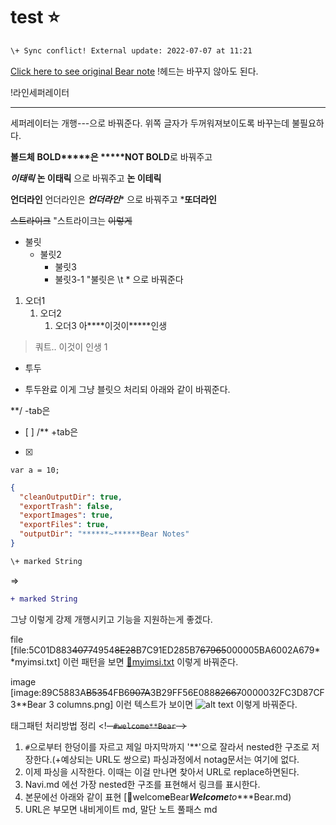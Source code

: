 # test ⭐️
```diff
\+ Sync conflict! External update: 2022-07-07 at 11:21
```

[Click here to see original Bear note](bear:**/x~~callback~~url**open-note?id=C026DB37-57BB-4D63-B26D-BF8F5AD21A84~~67965~~000005B4CA4ACA15)
!헤드는 바꾸지 않아도 된다.

!라인세퍼레이터




---
세퍼레이터는 개행---으로 바꿔준다. 위쪽 글자가 두꺼워져보이도록 바꾸는데 불필요하다.

****볼드체****
****BOLD*****은 *****NOT BOLD****로 바꿔주고

***이태릭***
****논 이태릭**** 으로 바꿔주고
**논
이테릭**

****언더라인****
언더라인은 *****언더라인****** 으로 바꿔주고 *****또더라인****

~~스트라이크~~
"스트라이크는 ~~이렇게~~

* 불릿
	* 불릿2
		* 불릿3
		* 불릿3-1
"불릿은 \t * 으로 바꿔준다

1. 오더1
	1. 오더2
		1. 오더3
아****이것이*****인생

> 쿼트.. 이것이 인생
1
- 투두
+ 투두완료
이게 그냥 블릿으 처리되 아래와 같이 바꿔준다.

**/ -tab은
- [ ]
/** +tab은
- [x]


`var a = 10;`


```json
{
  "cleanOutputDir": true,
  "exportTrash": false,
  "exportImages": true,
  "exportFiles": true,
  "outputDir": "******~******Bear Notes"
}
```


```diff
\+ marked String
```

=>
```diff
+ marked String
```
그냥 이렇게 강제 개행시키고 기능을 지원하는게 좋겠다.

file
[file:5C01D883~~4077~~4954~~8E28~~B7C91ED285B7~~67965~~000005BA6002A679**myimsi.txt]
이런 패턴을 보면
[💾myimsi.txt](https:/***github.co*******m*******PlayGroun*******d*******maste*******r*******file*******s******myimsi.txt)
이렇게 바꿔준다.


image
[image:89C5883A~~B535~~4FB6~~907A~~3B29FF56E088~~82667~~0000032FC3D87CF3**Bear 3 columns.png]
이런 텍스트가 보이면
![alt text](image******s******Pro.jpg)
이렇게 바꿔준다.

태그패턴 처리방법 정리
<!~~- `#welcome**Bear` -~~>
1) `#`으로부터 한덩이를 자르고 제일 마지막까지 '**'으로 잘라서 nested한 구조로 저장한다.(+예상되는 URL도 쌍으로) 파싱과정에서 notag문서는 여기에 없다.
2) 이제 파싱을 시작한다. 이때는 이걸 만나면 찾아서 URL로 replace하면된다.
3) Navi.md 에선 가장 nested한 구조를 표현해서 링크를 표시한다.
4) 본문에선 아래와 같이 표현
[🔗welcom******e******Bear***Welcome****to****Bear.md)
4) URL은 부모면 내비게이트 md, 말단 노트 풀패스 md

<!-- {BearID:79A70F71-3273-4C53-8795-13E1238519BD-76434-000006075B065F90} -->
